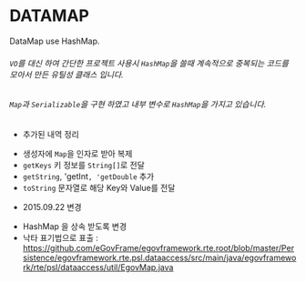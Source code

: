 # DATAMAP
DataMap use HashMap. 

###### `VO`를 대신 하여 간단한 프로젝트 사용시 `HashMap`을 쓸때 계속적으로 중복되는 코드를 모아서 만든 유틸성 클래스 입니다.

###### `Map`과 `Serializable`을 구현 하였고 내부 변수로 `HashMap`을 가지고 있습니다.

- 추가된 내역 정리
 + 생성자에 `Map`을 인자로 받아 복제 
 + `getKeys` 키 정보를 `String[]`로 전달
 + `getString`, 'getInt`, 'getDouble` 추가
 + `toString` 문자열로 해당 Key와 Value를 전달

- 2015.09.22 변경
 + HashMap 을 상속 받도록 변경
 + 낙타 표기법으로 표출 : https://github.com/eGovFrame/egovframework.rte.root/blob/master/Persistence/egovframework.rte.psl.dataaccess/src/main/java/egovframework/rte/psl/dataaccess/util/EgovMap.java

 
